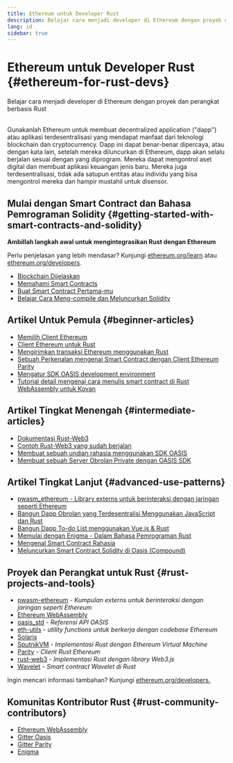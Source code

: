 ```yaml
---
title: Ethereum untuk Developer Rust
description: Belajar cara menjadi developer di Ethereum dengan proyek dan perangkat berbasis Rust
lang: id
sidebar: true
---
```


# Ethereum untuk Developer Rust {#ethereum-for-rust-devs}

<div class="featured">Belajar cara menjadi developer di Ethereum dengan proyek dan perangkat berbasis Rust</div><br/>

Gunakanlah Ethereum untuk membuat decentralized application ("dapp") atau aplikasi terdesentralisasi yang mendapat manfaat dari teknologi blockchain dan cryptocurrency. Dapp ini dapat benar-benar dipercaya, atau dengan kata lain, setelah mereka diluncurkan di Ethereum, dapp akan selalu berjalan sesuai dengan yang diprogram. Mereka dapat mengontrol aset digital dan membuat aplikasi keuangan jenis baru. Mereka juga terdesentralisasi, tidak ada satupun entitas atau individu yang bisa mengontrol mereka dan hampir mustahil untuk disensor.

## Mulai dengan Smart Contract dan Bahasa Pemrograman Solidity {#getting-started-with-smart-contracts-and-solidity}

**Ambillah langkah awal untuk mengintegrasikan Rust dengan Ethereum**

Perlu penjelasan yang lebih mendasar? Kunjungi [ethereum.org/learn](/id/learn/) atau [ethereum.org/developers](/id/developers/).

- [Blockchain Dijelaskan](https://kauri.io/article/d55684513211466da7f8cc03987607d5/blockchain-explained)
- [Memahami Smart Contracts](https://kauri.io/article/e4f66c6079e74a4a9b532148d3158188/ethereum-101-part-5-the-smart-contract)
- [Buat Smart Contract Pertama-mu](https://kauri.io/article/124b7db1d0cf4f47b414f8b13c9d66e2/remix-ide-your-first-smart-contract)
- [Belajar Cara Meng-compile dan Meluncurkan Solidity](https://kauri.io/article/973c5f54c4434bb1b0160cff8c695369/understanding-smart-contract-compilation-and-deployment)

## Artikel Untuk Pemula {#beginner-articles}

- [Memilih Client Ethereum](https://www.trufflesuite.com/docs/truffle/reference/choosing-an-ethereum-client)
- [Client Ethereum untuk Rust](https://wiki.parity.io/Setup)
- [Mengirimkan transaksi Ethereum menggunakan Rust](https://kauri.io/article/97c85229c66445759bb0ce642224d364/sending-ethereum-transactions-with-rust)
- [Sebuah Perkenalan mengenai Smart Contract dengan Client Ethereum Parity](https://wiki.parity.io/Smart-Contracts)
- [Mengatur SDK OASIS development environment](https://docs.oasis.dev/quickstart.html#set-up-the-oasis-sdk)
- [Tutorial detail mengenai cara menulis smart contract di Rust WebAssembly untuk Kovan](https://github.com/paritytech/pwasm-tutorial)

## Artikel Tingkat Menengah {#intermediate-articles}

- [Dokumentasi Rust-Web3](https://tomusdrw.github.io/rust-web3/web3/index.html)
- [Contoh Rust-Web3 yang sudah berjalan](https://github.com/tomusdrw/rust-web3/blob/master/examples)
- [Membuat sebuah undian rahasia menggunakan SDK OASIS](https://docs.oasis.dev/tutorials/ballot.html#prerequisites)
- [Membuat sebuah Server Obrolan Private dengan OASIS SDK](https://docs.oasis.dev/tutorials/messaging.html#prerequisites)

## Artikel Tingkat Lanjut {#advanced-use-patterns}

- [pwasm_ethereum - Library externs untuk berinteraksi dengan jaringan seperti Ethereum](https://paritytech.github.io/pwasm-ethereum/pwasm_ethereum/)
- [Bangun Dapp Obrolan yang Terdesentralisi Menggunakan JavaScript dan Rust](https://medium.com/perlin-network/build-a-decentralized-chat-using-javascript-rust-webassembly-c775f8484b52)
- [Bangun Dapp To-do List menggunakan Vue.js & Rust ](https://medium.com/@jjmace01/build-a-decentralized-todo-app-using-vue-js-rust-webassembly-5381a1895beb)
- [Memulai dengan Enigma - Dalam Bahasa Pemrograman Rust](https://blog.enigma.co/getting-started-with-discovery-the-rust-programming-language-4d1e0b06de15)
- [Mengenal Smart Contract Rahasia](https://blog.enigma.co/getting-started-with-enigma-an-intro-to-secret-contracts-cdba4fe501c2)
- [Meluncurkan Smart Contract Solidity di Oasis (Compound)](https://docs.oasis.dev/tutorials/deploy-solidity.html#deploy-using-truffle)

## Proyek dan Perangkat untuk Rust {#rust-projects-and-tools}

- [pwasm-ethereum](https://github.com/paritytech/pwasm-ethereum) - _Kumpulan externs untuk berinteraksi dengan jaringan seperti Ethereum_
- [Ethereum WebAssembly](https://ewasm.readthedocs.io/en/mkdocs/)
- [oasis_std](https://docs.rs/oasis-std/0.2.7/oasis_std/) - _Referensi API OASIS_
- [eth-utils](https://github.com/ethereum/eth-utils/) - _utility functions untuk berkerja dengan codebase Ethereum_
- [Solaris](https://github.com/paritytech/sol-rs)
- [SputnikVM](https://github.com/sorpaas/rust-evm) - _Implementasi Rust dengan Ethereum Virtual Machine_
- [Parity](https://github.com/paritytech/parity-ethereum) - _Client Rust Ethereum_
- [rust-web3](https://github.com/tomusdrw/rust-web3) - _Implementasi Rust dengan library Web3.js_
- [Wavelet](https://wavelet.perlin.net/docs/smart-contracts) - _Smart contract Wavelet di Rust_

Ingin mencari informasi tambahan? Kunjungi [ethereum.org/developers.](/id/developers/)

## Komunitas Kontributor Rust {#rust-community-contributors}

- [Ethereum WebAssembly](https://gitter.im/ewasm/Lobby)
- [Gitter Oasis](https://gitter.im/Oasis-official/Lobby)
- [Gitter Parity](https://gitter.im/paritytech/parity)
- [Enigma](https://discord.gg/SJK32GY)
